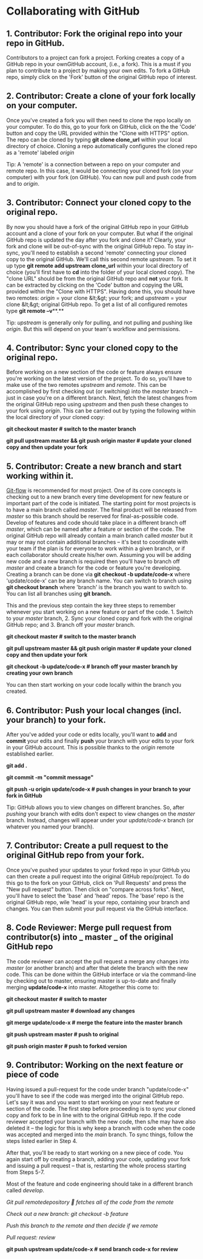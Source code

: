 # **Collaborating with GitHub**

## 1. **Contributor: Fork the original repo into your repo in GitHub.**

Contributors to a project can fork a project. Forking creates a copy of a GitHub repo in your ownGitHub account, (i.e., a fork). This is a must if you plan to contribute to a project by making your own edits. To fork a GitHub repo, simply click on the &#39;Fork&#39; button of the original GitHub repo of interest.

## 2. **Contributor: Create a clone of your fork locally on your computer.**

Once you&#39;ve created a fork you will then need to clone the repo locally on your computer. To do this, go to your fork on GitHub, click on the the &#39;Code&#39; button and copy the URL provided within the &quot;Clone with HTTPS&quot; option. The repo can be cloned by typing **git clone clone\_url** within your local directory of choice. Cloning a repo automatically configures the cloned repo as a &#39;remote&#39; labeled _origin_

Tip: A &#39;remote&#39; is a connection between a repo on your computer and remote repo. In this case, it would be connecting your cloned fork (on your computer) with your fork (on GitHub). You can now pull and push code from and to _origin_.

## 3. **Contributor: Connect your cloned copy to the original repo.**

By now you should have a fork of the original GitHub repo in your GitHub account and a clone of your fork on your computer. But what if the original GitHub repo is updated the day after you fork and clone it? Clearly, your fork and clone will be out-of-sync with the original GitHub repo. To stay in-sync, you&#39;ll need to establish a second &#39;remote&#39; connecting your cloned copy to the original GitHub. We&#39;ll call this second remote _upstream_. To set it up type **git remote add upstream clone\_url** within your local directory of choice (you&#39;ll first have to **cd** into the folder of your local cloned copy). The &quot;clone URL&quot; should be from the original GitHub repo and **not** your fork. It can be extracted by clicking on the &#39;Code&#39; button and copying the URL provided within the &quot;Clone with HTTPS&quot;. Having done this, you should have two remotes: _origin_ = your clone \&lt;\&gt; your fork; and _upstream_ = your clone \&lt;\&gt; original GitHub repo. To get a list of all configured remotes type **git remote –v****.**

Tip: _upstream_ is generally only for pulling, and not pulling and pushing like _origin_. But this will depend on your team&#39;s workflow and permissions.

## 4. **Contributor: Sync your cloned copy to the original repo.**

Before working on a new section of the code or feature always ensure you&#39;re working on the latest version of the project. To do so, you&#39;ll have to make use of the two remotes _upstream_ and _remote_. This can be accomplished by first checking out (or switching) into the _master_ branch – just in case you&#39;re on a different branch. Next, fetch the latest changes from the original GitHub repo using _upstream_ and then push these changes to your fork using _origin_. This can be carried out by typing the following within the local directory of your cloned copy:

**git checkout master # switch to the master branch**

**git pull upstream master &amp;&amp; git push origin master # update your cloned copy and then update your fork**

## 5. **Contributor: Create a new branch and start working within it.**

[Git-flow](https://guides.github.com/introduction/flow/) is recommended for most project. One of its core concepts is checking out to a new branch every time development for new feature or important part of the code is initiated. The starting point for most projects is to have a main branch called _master_. The final product will be released from _master_ so this branch should be reserved for final-as-possible code. Develop of features and code should take place in a different branch off _master_, which can be named after a feature or section of the code. The original GitHub repo will already contain a main branch called _master_ but it may or may not contain additional branches – it&#39;s best to coordinate with your team if the plan is for everyone to work within a given branch, or if each collaborator should create his/her own. Assuming you will be adding new code and a new branch is required then you&#39;ll have to branch off _master_ and create a branch for the code or feature you&#39;re developing. Creating a branch can be done via **git checkout -b update/code-x** where &#39;update/code-x&#39; can be any branch name. You can switch to branch using **git checkout branch** where &#39;branch&#39; is the branch you want to switch to. You can list all branches using **git branch.**

This and the previous step contain the key three steps to remember whenever you start working on a new feature or part of the code. 1. Switch to your _master_ branch, 2. Sync your cloned copy and fork with the original GitHub repo; and 3. Branch off your _master_ branch.

**git checkout master # switch to the master branch**

**git pull upstream master &amp;&amp; git push origin master # update your cloned copy and then update your fork**

**git checkout -b update/code-x # branch off your master branch by creating your own branch**

You can then start working on your code locally within the branch you created.

## 6. **Contributor: Push your local changes (incl. your branch) to your fork.**

After you&#39;ve added your code or edits locally, you&#39;ll want to **add** and **commit** your edits and finally **push** your branch with your edits to your fork in your GitHub account. This is possible thanks to the _origin_ remote established earlier.

**git add .**

**git commit -m &quot;commit message&quot;**

**git push -u origin update/code-x # push changes in your branch to your fork in GitHub**

Tip: GitHub allows you to view changes on different branches. So, after _pushing_ your branch with edits don&#39;t expect to view changes on the _master_ branch. Instead, changes will appear under your _update/code-x_ branch (or whatever you named your branch).

## 7. **Contributor: Create a pull request to the original GitHub repo from your fork.**

Once you&#39;ve pushed your updates to your forked repo in your GitHub you can then create a pull request into the original GitHub repo/project. To do this go to the fork on your GitHub, click on &#39;Pull Requests&#39; and press the &quot;New pull request&quot; button. Then click on &quot;compare across forks&quot;. Next, you&#39;ll have to select the &#39;base&#39; and &#39;head&#39; repos. The &#39;base&#39; repo is the original GitHub repo, wile &#39;head&#39; is your repo, containing your branch and changes. You can then submit your pull request via the GitHub interface.

## 8. **Code Reviewer: Merge pull request from contributor(s) into** _ **master** _ **of the original GitHub repo**

The code reviewer can accept the pull request a merge any changes into _master_ (or another branch) and after that delete the branch with the new code. This can be done within the GitHub interface or via the command-line by checking out to master, ensuring master is up-to-date and finally merging **update/code-x** into master. Altogether this come to:

**git checkout master # switch to master**

**git pull upstream master # download any changes**

**git merge update/code-x # merge the feature into the master branch**

**git push upstream master # push to original**

**git push origin master # push to forked version**

## 9. **Contributor: Working on the next feature or piece of code**

Having issued a pull-request for the code under branch &quot;update/code-x&quot; you&#39;ll have to see if the code was merged into the original GitHub repo. Let&#39;s say it was and you want to start working on your next feature or section of the code. The first step before proceeding is to sync your cloned copy and fork to be in line with to the original GitHub repo. If the code reviewer accepted your branch with the new code, then s/he may have also deleted it – the logic for this is why keep a branch with code when the code was accepted and merged into the _main_ branch. To sync things, follow the steps listed earlier in Step 4.

After that, you&#39;ll be ready to start working on a new piece of code. You again start off by creating a branch, adding your code, updating your fork and issuing a pull request – that is, restarting the whole process starting from Steps 5-7.

Most of the feature and code engineering should take in a different branch called _develop_.

_Git pull remotedepository_ __ _fetches all of the code from the remote_

_Check out a new branch: git checkout -b feature_

_Push this branch to the remote and then decide if we remote_

_Pull request: review_

**git push upstream update/code-x # send branch code-x for review**